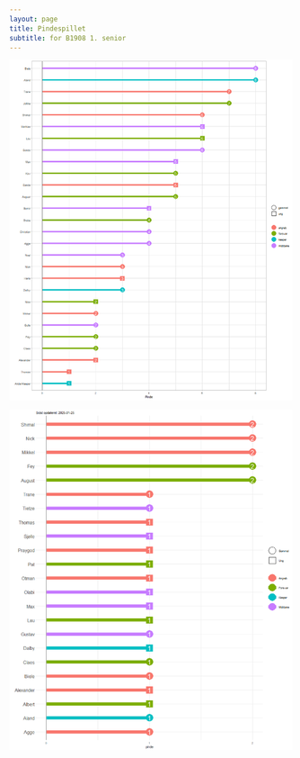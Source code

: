 ```yaml
---
layout: page
title: Pindespillet
subtitle: for B1908 1. senior
---
```


![hej](https://raw.githubusercontent.com/AugustSD2111/AugustSD2111.github.io/refs/heads/master/assets/img/pinde_spiller.png)

![billede1](https://github.com/AugustSD2111/pindespil1908.github.io/blob/master/assets/img/pinde_spiller.png)


